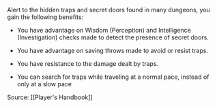 Alert to the hidden traps and secret doors found in many dungeons, you gain the following benefits:

-   You have advantage on Wisdom (Perception) and Intelligence (Investigation) checks made to detect the presence of secret doors.

-   You have advantage on saving throws made to avoid or resist traps.

-   You have resistance to the damage dealt by traps.

-   You can search for traps while traveling at a normal pace, instead of only at a slow pace

Source: [[Player's Handbook]]